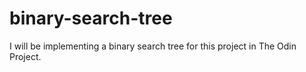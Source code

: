 # binary-search-tree

I will be implementing a binary search tree for this project in The Odin Project.
